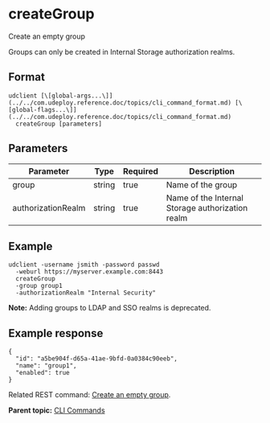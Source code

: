 # createGroup

Create an empty group

Groups can only be created in Internal Storage authorization realms.

## Format

```
udclient [\[global-args...\]](../../com.udeploy.reference.doc/topics/cli_command_format.md) [\[global-flags...\]](../../com.udeploy.reference.doc/topics/cli_command_format.md)
  createGroup [parameters]
```

## Parameters

|Parameter|Type|Required|Description|
|---------|----|--------|-----------|
|group|string|true|Name of the group|
|authorizationRealm|string|true|Name of the Internal Storage authorization realm|

## Example

```
udclient -username jsmith -password passwd 
  -weburl https://myserver.example.com:8443
  createGroup 
  -group group1 
  -authorizationRealm "Internal Security"
```

**Note:** Adding groups to LDAP and SSO realms is deprecated.

## Example response

```
{
  "id": "a5be904f-d65a-41ae-9bfd-0a0384c90eeb",
  "name": "group1",
  "enabled": true
}
```

Related REST command: [Create an empty group](rest_cli_group_create_put.md).

**Parent topic:** [CLI Commands](../../com.udeploy.reference.doc/topics/cli_commands.md)

